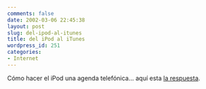 ```yaml
---
comments: false
date: 2002-03-06 22:45:38
layout: post
slug: del-ipod-al-itunes
title: del iPod al iTunes
wordpress_id: 251
categories:
- Internet
---
```


Cómo hacer el iPod una agenda telefónica… aquí esta [la respuesta](http://www.uvkurse.net/ipodnez/).




 
